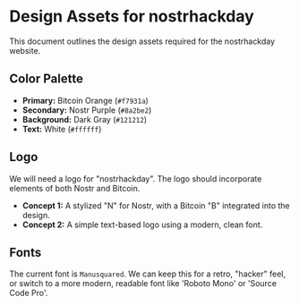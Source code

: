 # Design Assets for nostrhackday

This document outlines the design assets required for the nostrhackday website.

## Color Palette

*   **Primary:** Bitcoin Orange (`#f7931a`)
*   **Secondary:** Nostr Purple (`#8a2be2`)
*   **Background:** Dark Gray (`#121212`)
*   **Text:** White (`#ffffff`)

## Logo

We will need a logo for "nostrhackday". The logo should incorporate elements of both Nostr and Bitcoin.

*   **Concept 1:** A stylized "N" for Nostr, with a Bitcoin "B" integrated into the design.
*   **Concept 2:** A simple text-based logo using a modern, clean font.

## Fonts

The current font is `Manusquared`. We can keep this for a retro, "hacker" feel, or switch to a more modern, readable font like 'Roboto Mono' or 'Source Code Pro'.
